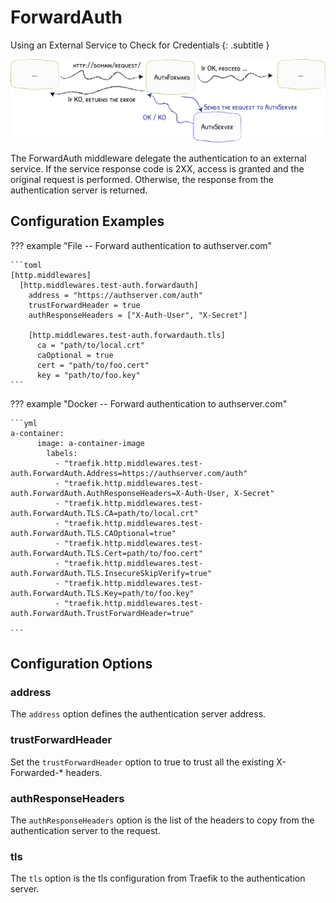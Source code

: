 # ForwardAuth

Using an External Service to Check for Credentials
{: .subtitle }

![AuthForward](../assets/img/middleware/authforward.png)

The ForwardAuth middleware delegate the authentication to an external service.
If the service response code is 2XX, access is granted and the original request is performed.
Otherwise, the response from the authentication server is returned.

## Configuration Examples

??? example "File -- Forward authentication to authserver.com"

    ```toml
    [http.middlewares]
      [http.middlewares.test-auth.forwardauth]
        address = "https://authserver.com/auth"
        trustForwardHeader = true
        authResponseHeaders = ["X-Auth-User", "X-Secret"]

        [http.middlewares.test-auth.forwardauth.tls]
          ca = "path/to/local.crt"
          caOptional = true
          cert = "path/to/foo.cert"
          key = "path/to/foo.key"      
    ```

??? example "Docker -- Forward authentication to authserver.com"

    ```yml
    a-container:
          image: a-container-image 
            labels:
              - "traefik.http.middlewares.test-auth.ForwardAuth.Address=https://authserver.com/auth"
              - "traefik.http.middlewares.test-auth.ForwardAuth.AuthResponseHeaders=X-Auth-User, X-Secret"
              - "traefik.http.middlewares.test-auth.ForwardAuth.TLS.CA=path/to/local.crt"
              - "traefik.http.middlewares.test-auth.ForwardAuth.TLS.CAOptional=true"
              - "traefik.http.middlewares.test-auth.ForwardAuth.TLS.Cert=path/to/foo.cert"
              - "traefik.http.middlewares.test-auth.ForwardAuth.TLS.InsecureSkipVerify=true"
              - "traefik.http.middlewares.test-auth.ForwardAuth.TLS.Key=path/to/foo.key"
              - "traefik.http.middlewares.test-auth.ForwardAuth.TrustForwardHeader=true"
              		
    ```

## Configuration Options

### address

The `address` option defines the authentication server address.

### trustForwardHeader

Set the `trustForwardHeader` option to true to trust all the existing X-Forwarded-* headers.

### authResponseHeaders

The `authResponseHeaders` option is the list of the headers to copy from the authentication server to the request.

### tls

The `tls` option is the tls configuration from Traefik to the authentication server.
